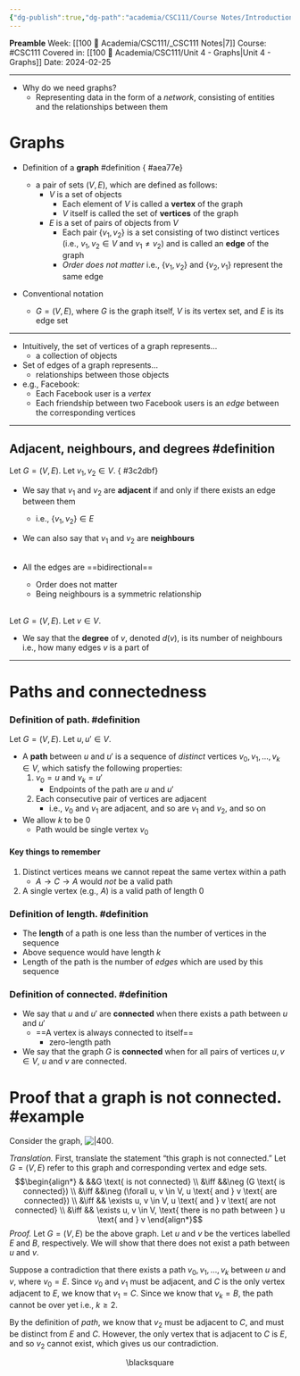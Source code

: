 ```yaml
---
{"dg-publish":true,"dg-path":"academia/CSC111/Course Notes/Introduction to Graphs.md","permalink":"/academia/csc-111/course-notes/introduction-to-graphs/","created":"2024-02-25T17:49:38.654-05:00","updated":"2024-03-24T14:57:37.125-04:00"}
---
```


**Preamble**
Week: [[100 📒 Academia/CSC111/_CSC111 Notes\|7]]
Course: #CSC111
Covered in: [[100 📒 Academia/CSC111/Unit 4 - Graphs\|Unit 4 - Graphs]]
Date: 2024-02-25

---

- Why do we need graphs?
	- Representing data in the form of a *network*, consisting of entities and the relationships between them

# Graphs

- Definition of a **graph** #definition 
{ #aea77e}

	- a pair of sets $(V, E)$, which are defined as follows:
		- $V$ is a set of objects
			- Each element of $V$ is called a **vertex** of the graph
			- $V$ itself is called the set of **vertices** of the graph
		- $E$ is a set of pairs of objects from $V$
			- Each pair $\{ v_{1}, v_{2} \}$ is a set consisting of two distinct vertices (i.e., $v_{1}, v_{2} \in V$ and $v_{1} \neq v_{2}$) and is called an **edge** of the graph
			- *Order does not matter* i.e., $\{v_{1}, v_{2}\}$ and $\{v_{2}, v_{1}\}$ represent the same edge
- Conventional notation
	- $G = (V, E)$, where $G$ is the graph itself, $V$ is its vertex set, and $E$ is its edge set

---

- Intuitively, the set of vertices of a graph represents…
	- a collection of objects
- Set of edges of a graph represents…
	- relationships between those objects
- e.g., Facebook:
	- Each Facebook user is a *vertex*
	- Each friendship between two Facebook users is an *edge* between the corresponding vertices

---
## Adjacent, neighbours, and degrees #definition 

Let $G = (V, E)$. Let $v_{1}, v_{2} \in V$.
{ #3c2dbf}


- We say that $v_{1}$ and $v_{2}$ are **adjacent** if and only if there exists an edge between them
	- i.e., $\{v_{1}, v_{2}\} \in E$
- We can also say that $v_{1}$ and $v_2$ are **neighbours** <br><br>

- All the edges are ==bidirectional==
	- Order does not matter
	- Being neighbours is a symmetric relationship<br><br>

Let $G = (V, E)$. Let $v \in V$.
- We say that the **degree** of $v$, denoted $d(v)$, is its number of neighbours i.e., how many edges $v$ is a part of

---
# Paths and connectedness

### Definition of path. #definition 
Let $G = (V, E)$. Let $u, u' \in V$.

- A **path** between $u$ and $u'$ is a sequence of *distinct* vertices $v_{0}, v_{1}, \dots, v_{k} \in V$, which satisfy the following properties:
	1. $v_{0} = u$ and $v_{k} = u'$
		- Endpoints of the path are $u$ and $u'$
	2. Each consecutive pair of vertices are adjacent
		- i.e., $v_{0}$ and $v_{1}$ are adjacent, and so are $v_{1}$ and $v_{2}$, and so on
- We allow $k$ to be 0
	- Path would be single vertex $v_{0}$

#### Key things to remember

1. Distinct vertices means we cannot repeat the same vertex within a path
	- $A \to C \to A$ would *not* be a valid path
2. A single vertex (e.g., $A$) is a valid path of length 0

### Definition of length. #definition 
- The **length** of a path is one less than the number of vertices in the sequence
- Above sequence would have length $k$
- Length of the path is the number of *edges* which are used by this sequence

### Definition of connected. #definition 
- We say that $u$ and $u'$ are **connected** when there exists a path between $u$ and $u'$
	- ==A vertex is always connected to itself==
		- zero-length path
- We say that the graph $G$ is **connected** when for all pairs of vertices $u, v \in V$, $u$ and $v$ are connected.

# Proof that a  graph is not connected. #example 
Consider the graph, 
![|400](https://i.imgur.com/EodF4ef.png).

*Translation.* 
First, translate the statement “this graph is not connected.”
Let $G = (V, E)$ refer to this graph and corresponding vertex and edge sets.
$$\begin{align*} & &&G \text{ is not connected} \\
&\iff &&\neg (G \text{ is connected}) \\
&\iff &&\neg (\forall u, v \in V, u \text{ and } v \text{ are connected}) \\
&\iff && \exists u, v \in V, u \text{ and } v \text{ are not connected} \\
&\iff && \exists u, v \in V, \text{ there is no path between } u \text{ and } v \end{align*}$$
*Proof.*
Let $G = (V, E)$ be the above graph.
Let $u$ and $v$ be the vertices labelled $E$ and $B$, respectively.
We will show that there does not exist a path between $u$ and $v$.

Suppose a contradiction that there exists a path $v_{0}, v_{1}, \dots, v_{k}$ between $u$ and $v$, where $v_{0} = E$. Since $v_{0}$ and $v_1$ must be adjacent, and $C$ is the only vertex adjacent to $E$, we know that $v_1 = C$. Since we know that $v_k = B$, the path cannot be over yet i.e., $k \geq 2$.

By the definition of *path*, we know that $v_{2}$ must be adjacent to $C$, and must be distinct from $E$ and $C$. However, the only vertex that is adjacent to $C$ is $E$, and so $v_{2}$ cannot exist, which gives us our contradiction.
<div class="right-align"> <span class="math display">\blacksquare</span> </div>